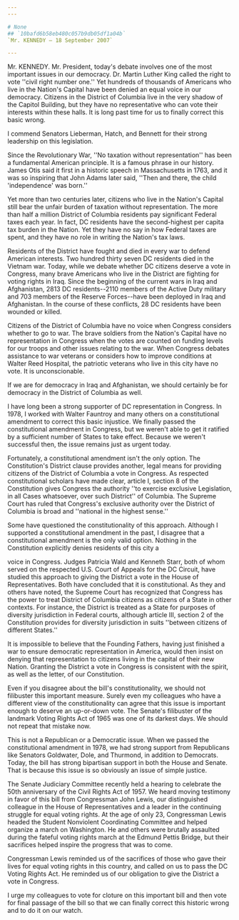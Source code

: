 ```yaml
---
---

# None
## `10bafd6b58eb480c057b9db05df1a04b`
`Mr. KENNEDY — 18 September 2007`

---
```



Mr. KENNEDY. Mr. President, today's debate involves one of the most 
important issues in our democracy. Dr. Martin Luther King called the 
right to vote ''civil right number one.'' Yet hundreds of thousands of 
Americans who live in the Nation's Capital have been denied an equal 
voice in our democracy. Citizens in the District of Columbia live in 
the very shadow of the Capitol Building, but they have no 
representative who can vote their interests within these halls. It is 
long past time for us to finally correct this basic wrong.

I commend Senators Lieberman, Hatch, and Bennett for their strong 
leadership on this legislation.

Since the Revolutionary War, ''No taxation without representation'' 
has been a fundamental American principle. It is a famous phrase in our 
history. James Otis said it first in a historic speech in Massachusetts 
in 1763, and it was so inspiring that John Adams later said, ''Then and 
there, the child 'independence' was born.''

Yet more than two centuries later, citizens who live in the Nation's 
Capital still bear the unfair burden of taxation without 
representation. The more than half a million District of Columbia 
residents pay significant Federal taxes each year. In fact, DC 
residents have the second-highest per capita tax burden in the Nation. 
Yet they have no say in how Federal taxes are spent, and they have no 
role in writing the Nation's tax laws.

Residents of the District have fought and died in every war to defend 
American interests. Two hundred thirty seven DC residents died in the 
Vietnam war. Today, while we debate whether DC citizens deserve a vote 
in Congress, many brave Americans who live in the District are fighting 
for voting rights in Iraq. Since the beginning of the current wars in 
Iraq and Afghanistan, 2813 DC residents--2110 members of the Active 
Duty military and 703 members of the Reserve Forces--have been deployed 
in Iraq and Afghanistan. In the course of these conflicts, 28 DC 
residents have been wounded or killed.

Citizens of the District of Columbia have no voice when Congress 
considers whether to go to war. The brave soldiers from the Nation's 
Capital have no representation in Congress when the votes are counted 
on funding levels for our troops and other issues relating to the war. 
When Congress debates assistance to war veterans or considers how to 
improve conditions at Walter Reed Hospital, the patriotic veterans who 
live in this city have no vote. It is unconscionable.

If we are for democracy in Iraq and Afghanistan, we should certainly 
be for democracy in the District of Columbia as well.

I have long been a strong supporter of DC representation in Congress. 
In 1978, I worked with Walter Fauntroy and many others on a 
constitutional amendment to correct this basic injustice. We finally 
passed the constitutional amendment in Congress, but we weren't able to 
get it ratified by a sufficient number of States to take effect. 
Because we weren't successful then, the issue remains just as urgent 
today.

Fortunately, a constitutional amendment isn't the only option. The 
Constitution's District clause provides another, legal means for 
providing citizens of the District of Columbia a vote in Congress. As 
respected constitutional scholars have made clear, article I, section 8 
of the Constitution gives Congress the authority ''to exercise 
exclusive Legislation, in all Cases whatsoever, over such District'' of 
Columbia. The Supreme Court has ruled that Congress's exclusive 
authority over the District of Columbia is broad and ''national in the 
highest sense.''

Some have questioned the constitutionality of this approach. Although 
I supported a constitutional amendment in the past, I disagree that a 
constitutional amendment is the only valid option. Nothing in the 
Constitution explicitly denies residents of this city a


voice in Congress. Judges Patricia Wald and Kenneth Starr, both of whom 
served on the respected U.S. Court of Appeals for the DC Circuit, have 
studied this approach to giving the District a vote in the House of 
Representatives. Both have concluded that it is constitutional. As they 
and others have noted, the Supreme Court has recognized that Congress 
has the power to treat District of Columbia citizens as citizens of a 
State in other contexts. For instance, the District is treated as a 
State for purposes of diversity jurisdiction in Federal courts, 
although article III, section 2 of the Constitution provides for 
diversity jurisdiction in suits ''between citizens of different 
States.''

It is impossible to believe that the Founding Fathers, having just 
finished a war to ensure democratic representation in America, would 
then insist on denying that representation to citizens living in the 
capital of their new Nation. Granting the District a vote in Congress 
is consistent with the spirit, as well as the letter, of our 
Constitution.

Even if you disagree about the bill's constitutionality, we should 
not filibuster this important measure. Surely even my colleagues who 
have a different view of the constitutionality can agree that this 
issue is important enough to deserve an up-or-down vote. The Senate's 
filibuster of the landmark Voting Rights Act of 1965 was one of its 
darkest days. We should not repeat that mistake now.

This is not a Republican or a Democratic issue. When we passed the 
constitutional amendment in 1978, we had strong support from 
Republicans like Senators Goldwater, Dole, and Thurmond, in addition to 
Democrats. Today, the bill has strong bipartisan support in both the 
House and Senate. That is because this issue is so obviously an issue 
of simple justice.

The Senate Judiciary Committee recently held a hearing to celebrate 
the 50th anniversary of the Civil Rights Act of 1957. We heard moving 
testimony in favor of this bill from Congressman John Lewis, our 
distinguished colleague in the House of Representatives and a leader in 
the continuing struggle for equal voting rights. At the age of only 23, 
Congressman Lewis headed the Student Nonviolent Coordinating Committee 
and helped organize a march on Washington. He and others were brutally 
assaulted during the fateful voting rights march at the Edmund Pettis 
Bridge, but their sacrifices helped inspire the progress that was to 
come.

Congressman Lewis reminded us of the sacrifices of those who gave 
their lives for equal voting rights in this country, and called on us 
to pass the DC Voting Rights Act. He reminded us of our obligation to 
give the District a vote in Congress.

I urge my colleagues to vote for cloture on this important bill and 
then vote for final passage of the bill so that we can finally correct 
this historic wrong and to do it on our watch.